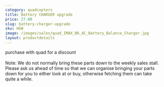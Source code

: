 ```yaml
---
category: quadcopters
title: Battery CHARGER upgrade
price: 27.00
slug: battery-charger-upgrade
sku: HGW
image: /images/sales/quad_IMAX_B6_AC_Battery_Balance_Charger.jpg
layout: productdetails
---
```

purchase with quad for a discount <br><br>
Note: We do not normally bring these parts down to the weekly sales stall. Please ask us ahead of time so that we can organise bringing your parts down for you to either look at or buy, otherwise fetching them can take quite a while.